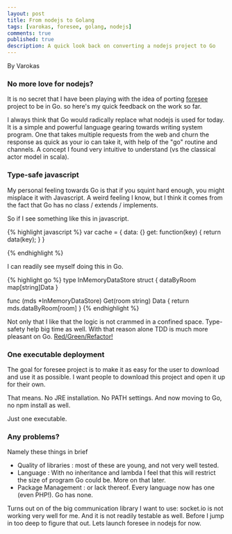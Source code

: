 ```yaml
---
layout: post
title: From nodejs to Golang
tags: [varokas, foresee, golang, nodejs]
comments: true
published: true
description: A quick look back on converting a nodejs project to Go
---
```

By Varokas

### No more love for nodejs?
It is no secret that I have been playing with the idea of porting [foresee](http://www.huskycode.com/foresee) project
to be in Go. so here's my quick feedback on the work so far.

I always think that Go would radically replace what nodejs is used for today. It is a simple 
and powerful language gearing towards writing system program. One that takes multiple requests 
from the web and churn the response as quick as your io can take it, with help of the "go" routine
and channels. A concept I found very intuitive to understand (vs the classical actor model in scala).

### Type-safe javascript

My personal feeling towards Go is that if you squint hard enough, you might misplace it with Javascript. 
A weird feeling I know, but I think it comes from the fact that Go has no class / extends / implements.

So if I see something like this in javascript.

{% highlight javascript %}
var cache = {
  data: {}
  get: function(key) { return data(key); }
}

{% endhighlight %}

I can readily see myself doing this in Go.

{% highlight go %}
type InMemoryDataStore struct {
  dataByRoom map[string]Data
}

func (mds *InMemoryDataStore) Get(room string) Data {
  return mds.dataByRoom[room]
}
{% endhighlight %}

Not only that I like that the logic is not crammed in a confined space. Type-safety help 
big time as well. With that reason alone TDD is much more pleasant on Go. [Red/Green/Refactor!](https://github.com/huskycode/foresee/commit/e13bbabf733e039757f906b3c4521e564132b653)

### One executable deployment
The goal for foresee project is to make it as easy for the user to download and use it as possible. I 
want people to download this project and open it up for their own. 

That means. No JRE installation. No PATH settings. And now moving to Go, no npm install as well. 

Just one executable.

### Any problems?
Namely these things in brief

* Quality of libraries : most of these are young, and not very well tested.
* Language : With no inheritance and lambda I feel that this will restrict the size of program Go could be. More on that later. 
* Package Management : or lack thereof. Every language now has one (even PHP!). Go has none.

Turns out on of the big communication library I want to use: socket.io is not working very well for me. And it is not
readily testable as well. Before I jump in too deep to figure that out. Lets launch foresee in nodejs for now.

